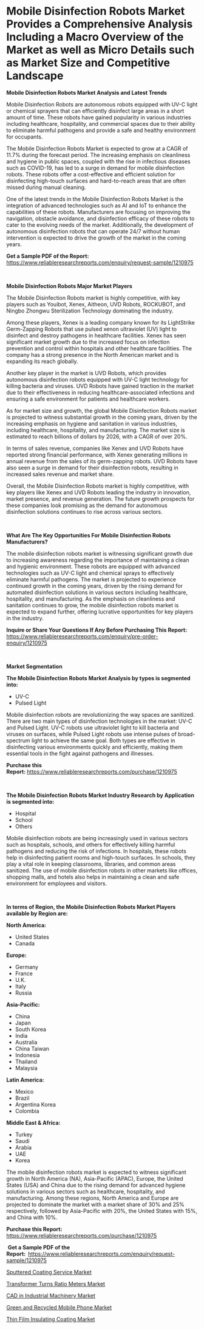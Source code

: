 <p><h1>Mobile Disinfection Robots Market Provides a Comprehensive Analysis Including a Macro Overview of the Market as well as Micro Details such as Market Size and Competitive Landscape</h1></p><p><strong>Mobile Disinfection Robots Market Analysis and Latest Trends</strong></p>
<p><p>Mobile Disinfection Robots are autonomous robots equipped with UV-C light or chemical sprayers that can efficiently disinfect large areas in a short amount of time. These robots have gained popularity in various industries including healthcare, hospitality, and commercial spaces due to their ability to eliminate harmful pathogens and provide a safe and healthy environment for occupants.</p><p>The Mobile Disinfection Robots Market is expected to grow at a CAGR of 11.7% during the forecast period. The increasing emphasis on cleanliness and hygiene in public spaces, coupled with the rise in infectious diseases such as COVID-19, has led to a surge in demand for mobile disinfection robots. These robots offer a cost-effective and efficient solution for disinfecting high-touch surfaces and hard-to-reach areas that are often missed during manual cleaning.</p><p>One of the latest trends in the Mobile Disinfection Robots Market is the integration of advanced technologies such as AI and IoT to enhance the capabilities of these robots. Manufacturers are focusing on improving the navigation, obstacle avoidance, and disinfection efficacy of these robots to cater to the evolving needs of the market. Additionally, the development of autonomous disinfection robots that can operate 24/7 without human intervention is expected to drive the growth of the market in the coming years.</p></p>
<p><strong>Get a Sample PDF of the Report:&nbsp;</strong> <a href="https://www.reliableresearchreports.com/enquiry/request-sample/1210975">https://www.reliableresearchreports.com/enquiry/request-sample/1210975</a></p>
<p>&nbsp;</p>
<p><strong>Mobile Disinfection Robots Major Market Players</strong></p>
<p><p>The Mobile Disinfection Robots market is highly competitive, with key players such as Youibot, Xenex, Aitheon, UVD Robots, ROCKUBOT, and Ningbo Zhongwu Sterilization Technology dominating the industry. </p><p>Among these players, Xenex is a leading company known for its LightStrike Germ-Zapping Robots that use pulsed xenon ultraviolet (UV) light to disinfect and destroy pathogens in healthcare facilities. Xenex has seen significant market growth due to the increased focus on infection prevention and control within hospitals and other healthcare facilities. The company has a strong presence in the North American market and is expanding its reach globally.</p><p>Another key player in the market is UVD Robots, which provides autonomous disinfection robots equipped with UV-C light technology for killing bacteria and viruses. UVD Robots have gained traction in the market due to their effectiveness in reducing healthcare-associated infections and ensuring a safe environment for patients and healthcare workers.</p><p>As for market size and growth, the global Mobile Disinfection Robots market is projected to witness substantial growth in the coming years, driven by the increasing emphasis on hygiene and sanitation in various industries, including healthcare, hospitality, and manufacturing. The market size is estimated to reach billions of dollars by 2026, with a CAGR of over 20%.</p><p>In terms of sales revenue, companies like Xenex and UVD Robots have reported strong financial performance, with Xenex generating millions in annual revenue from the sales of its germ-zapping robots. UVD Robots have also seen a surge in demand for their disinfection robots, resulting in increased sales revenue and market share.</p><p>Overall, the Mobile Disinfection Robots market is highly competitive, with key players like Xenex and UVD Robots leading the industry in innovation, market presence, and revenue generation. The future growth prospects for these companies look promising as the demand for autonomous disinfection solutions continues to rise across various sectors.</p></p>
<p>&nbsp;</p>
<p><strong>What Are The Key Opportunities For Mobile Disinfection Robots Manufacturers?</strong></p>
<p><p>The mobile disinfection robots market is witnessing significant growth due to increasing awareness regarding the importance of maintaining a clean and hygienic environment. These robots are equipped with advanced technologies such as UV-C light and chemical sprays to effectively eliminate harmful pathogens. The market is projected to experience continued growth in the coming years, driven by the rising demand for automated disinfection solutions in various sectors including healthcare, hospitality, and manufacturing. As the emphasis on cleanliness and sanitation continues to grow, the mobile disinfection robots market is expected to expand further, offering lucrative opportunities for key players in the industry.</p></p>
<p><strong>Inquire or Share Your Questions If Any Before Purchasing This Report:</strong> <a href="https://www.reliableresearchreports.com/enquiry/pre-order-enquiry/1210975">https://www.reliableresearchreports.com/enquiry/pre-order-enquiry/1210975</a></p>
<p>&nbsp;</p>
<p><strong>Market Segmentation</strong></p>
<p><strong>The Mobile Disinfection Robots Market Analysis by types is segmented into:</strong></p>
<p><ul><li>UV-C</li><li>Pulsed Light</li></ul></p>
<p><p>Mobile disinfection robots are revolutionizing the way spaces are sanitized. There are two main types of disinfection technologies in the market: UV-C and Pulsed Light. UV-C robots use ultraviolet light to kill bacteria and viruses on surfaces, while Pulsed Light robots use intense pulses of broad-spectrum light to achieve the same goal. Both types are effective in disinfecting various environments quickly and efficiently, making them essential tools in the fight against pathogens and illnesses.</p></p>
<p><strong>Purchase this Report:&nbsp;</strong><a href="https://www.reliableresearchreports.com/purchase/1210975">https://www.reliableresearchreports.com/purchase/1210975</a></p>
<p>&nbsp;</p>
<p><strong>The Mobile Disinfection Robots Market Industry Research by Application is segmented into:</strong></p>
<p><ul><li>Hospital</li><li>School</li><li>Others</li></ul></p>
<p><p>Mobile disinfection robots are being increasingly used in various sectors such as hospitals, schools, and others for effectively killing harmful pathogens and reducing the risk of infections. In hospitals, these robots help in disinfecting patient rooms and high-touch surfaces. In schools, they play a vital role in keeping classrooms, libraries, and common areas sanitized. The use of mobile disinfection robots in other markets like offices, shopping malls, and hotels also helps in maintaining a clean and safe environment for employees and visitors.</p></p>
<p>&nbsp;</p>
<p><strong>In terms of Region, the Mobile Disinfection Robots Market Players available by Region are:</strong></p>
<p>
    <p> <strong> North America: </strong>
        <ul>
            <li>United States</li>
            <li>Canada</li>
        </ul>
        </p> 
    <p> <strong> Europe: </strong>
        <ul>
            <li>Germany</li>
            <li>France</li>
            <li>U.K.</li>
            <li>Italy</li>
            <li>Russia</li>
        </ul>
        </p> 
    <p> <strong> Asia-Pacific: </strong>
        <ul>
            <li>China</li>
            <li>Japan</li>
            <li>South Korea</li>
            <li>India</li>
            <li>Australia</li>
            <li>China Taiwan</li>
            <li>Indonesia</li>
            <li>Thailand</li>
            <li>Malaysia</li>
        </ul>
        </p> 
    <p> <strong> Latin America: </strong>
        <ul>
            <li>Mexico</li>
            <li>Brazil</li>
            <li>Argentina Korea</li>
            <li>Colombia</li>
        </ul>
        </p> 
    <p> <strong> Middle East & Africa: </strong>
        <ul>
            <li>Turkey</li>
            <li>Saudi</li>
            <li>Arabia</li>
            <li>UAE</li>
            <li>Korea</li>
        </ul>
    </p>
    </p>
<p><p>The mobile disinfection robots market is expected to witness significant growth in North America (NA), Asia-Pacific (APAC), Europe, the United States (USA) and China due to the rising demand for advanced hygiene solutions in various sectors such as healthcare, hospitality, and manufacturing. Among these regions, North America and Europe are projected to dominate the market with a market share of 30% and 25% respectively, followed by Asia-Pacific with 20%, the United States with 15%, and China with 10%.</p></p>
<p><strong>Purchase this Report: </strong><a href="https://www.reliableresearchreports.com/purchase/1210975">https://www.reliableresearchreports.com/purchase/1210975</a></p>
<p>&nbsp;<strong>Get a Sample PDF of the Report:&nbsp;&nbsp;</strong><a href="https://www.reliableresearchreports.com/enquiry/request-sample/1210975">https://www.reliableresearchreports.com/enquiry/request-sample/1210975</a></p>
<p><strong></strong></p>
<p><p><a href="https://issuu.com/reportprime-2/docs/sputtered-coating-service-market-size-2030.pptx">Sputtered Coating Service Market</a></p><p><a href="https://github.com/mharielmesa/Market-Research-Report-List-2/blob/main/transformer-turns-ratio-meters-market.md">Transformer Turns Ratio Meters Market</a></p><p><a href="https://medium.com/@tommiesmith8654/cad-in-industrial-machinery-market-analysis-its-cagr-market-segmentation-and-global-industry-17a245a45877">CAD in Industrial Machinery Market</a></p><p><a href="https://medium.com/@tommiesmith8654/green-and-recycled-mobile-phone-market-size-market-outlook-and-market-forecast-2024-to-2031-f8d79b0c2adf">Green and Recycled Mobile Phone Market</a></p><p><a href="https://issuu.com/reportprime-2/docs/thin-film-insulating-coating-market-size-2030.pptx">Thin Film Insulating Coating Market</a></p></p>